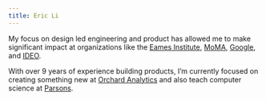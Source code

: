 ```yaml
---
title: Eric Li
---
```

My focus on design led engineering and product has allowed me to make significant impact at organizations like the [Eames Institute](https://www.eamesinstitute.org/), [MoMA](https://www.moma.org/), [Google](https://design.google/), and [IDEO](https://ideo.com/).

With over 9 years of experience building products, I’m currently focused on creating something new at [Orchard Analytics](https://www.orchardanalytics.co/) and also teach computer science at [Parsons](https://js.f24.href.blue/).